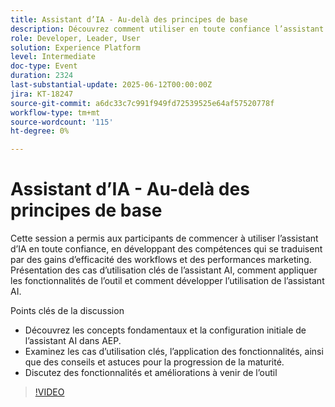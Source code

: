 ```yaml
---
title: Assistant d’IA - Au-delà des principes de base
description: Découvrez comment utiliser en toute confiance l’assistant AI dans AEP. Vous découvrirez notamment sa configuration, des cas d’utilisation clés, des conseils pratiques et des fonctionnalités à venir pour améliorer l’efficacité des workflows et l’impact marketing.
role: Developer, Leader, User
solution: Experience Platform
level: Intermediate
doc-type: Event
duration: 2324
last-substantial-update: 2025-06-12T00:00:00Z
jira: KT-18247
source-git-commit: a6dc33c7c991f949fd72539525e64af57520778f
workflow-type: tm+mt
source-wordcount: '115'
ht-degree: 0%

---
```



# Assistant d’IA - Au-delà des principes de base

Cette session a permis aux participants de commencer à utiliser l’assistant d’IA en toute confiance, en développant des compétences qui se traduisent par des gains d’efficacité des workflows et des performances marketing. Présentation des cas d’utilisation clés de l’assistant AI, comment appliquer les fonctionnalités de l’outil et comment développer l’utilisation de l’assistant AI.

Points clés de la discussion

* Découvrez les concepts fondamentaux et la configuration initiale de l’assistant AI dans AEP.
* Examinez les cas d’utilisation clés, l’application des fonctionnalités, ainsi que des conseils et astuces pour la progression de la maturité.
* Discutez des fonctionnalités et améliorations à venir de l’outil

>[!VIDEO](https://video.tv.adobe.com/v/3463360/?learn=on&enablevpops&captions=fre_fr)
